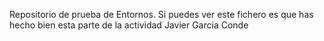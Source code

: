 Repositorio de prueba de Entornos. 
Si puedes ver este fichero es que has hecho bien esta parte de la actividad
Javier Garcia Conde
